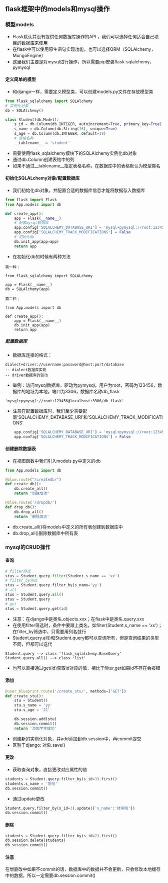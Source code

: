 ## flask框架中的models和mysql操作

### 模型models

- Flask默认并没有提供任何数据库操作的API ，我们可以选择任何适合自己项目的数据库来使用 
- 在flask中可以使用原生语句实现功能，也可以选择ORM（SQLAlchemy，MongoEngine） 
- 这里我们主要是对mysql进行操作，所以需要pip安装flask-sqlalchemy，pymysql

#### 定义简单的模型

- 和django一样，需要定义模型类，可以创建models.py文件在存放模型类

```python
from flask_sqlalchemy import SQLAlchemy
# 实例化对象
db = SQLAlchemy()

class Student(db.Model):
    s_id = db.Column(db.INTEGER, autoincrement=True, primary_key=True)
    s_name = db.Column(db.String(16), unique=True)
    s_age = db.Column(db.INTEGER, default=18)
	# 表格名称
    __tablename__ = 'student'
```

- 需要使用flask_sqlalchemy模块下的SQLAlchemy实例化db对象
- 通过db.Column创建表格中的列
- 如果不通过__tablename__指定表格名称，在数据库中的表格默认为模型类名

#### 初始化SQLALchemy对象/配置数据库

- 我们初始化db对象，并配置合适的数据库信息才能将数据存入数据库

```python
from flask import Flask
from App.models import db

def create_app():
    app = Flask(__name__)
    # 配置mysql数据库
    app.config['SQLALCHEMY_DATABASE_URI'] = 'mysql+pymysql://root:123456@localhost:3306/db_flask'
    app.config['SQLALCHEMY_TRACK_MODIFICATIONS'] = False
	# 初始化db
    db.init_app(app=app)
    return app
```

- 在初始化db的时候有两种方法

```
第一种：

from flask_sqlalchemy import SQLALchemy

app = Flask(__name__)
db = SQLAlchemy(app)

第二种：

from App.models import db

def create_app():
    app = Flask(__name__)
    db.init_app(app)
    return app
```

##### 配置数据库

-  数据库连接的格式： 

```
dialect+driver://username:password@host:port/database
-- dialect数据库实现
-- driver数据库的驱动
```

- 举例：访问mysql数据库，驱动为pymysql，用户为root，密码为123456，数据库的地址为本地，端口为3306，数据库名称db_flask

```
'mysql+pymysql://root:123456@localhost:3306/db_flask'
```

- 注意在配置数据库时，我们至少需要配置'SQLALCHEMY_DATABASE_URI'和'SQLALCHEMY_TRACK_MODIFICATIONS'

```python
    app.config['SQLALCHEMY_DATABASE_URI'] = 'mysql+pymysql://root:123456@localhost:3306/db_flask'
    app.config['SQLALCHEMY_TRACK_MODIFICATIONS'] = False
```

#### 创建删除数据表

- 在视图函数中我们引入models.py中定义的db 

```python
from App.models import db

@blue.route("/createdb/")
def create_db():
    db.create_all()
    return "创建成功"

@blue.route('/dropdb/')
def drop_db():
    db.drop_all()
    return '删除成功'
```

- db.create_all()将models中定义的所有表创建到数据库中
- db.drop_all()删除数据库中所有表

### mysql的CRUD操作

#### 查询

```python
# filter筛选
stus = Student.query.filter(Student.s_name == 'xx')
# filter_by筛选
stus = Student.query.filter_by(s_name='yy')
# all
stus = Student.query.all()
stus = Student.query
# get
stus = Student.query.get(id)
```

- 注意：在django中是类名.objects.xxx；在flask中是类名.query.xxx
- 在使用filter筛选时，条件中要跟上类名，如filter(Student.s_name == 'xx')；在filter_by筛选中，只需要用列名就行
- Student.query.all()和Student.query都可以查询所有，但是查询结果的类型不同，但都可以迭代

```
Student.query --> class 'flask_sqlalchemy.BaseQuery'
Student.query.all() --> class 'list'
```

- 也可以直接通过get(id)获取id对应的值，相比于filter,get如果id不存在会报错

#### 添加

```python
@user_blueprint.route('/create_stu/', methods=['GET'])
def create_stu():
    stu = Student()
    stu.s_name = 'yy'
    stu.s_age = '21'

    db.session.add(stu)
    db.session.commit()
    return '添加学生成功'
```

- 创建新的实例化对象，并add添加到db.session中，再commit提交
- 区别于django: 对象.save()

#### 更改

- 获取查询对象，直接更改对应属性的值

```python
students = Student.query.filter_by(s_id=3).first()
students.s_name = '哈哈'
db.session.commit()
```

- 通过update更改

```python
Student.query.filter_by(s_id=3).update({'s_name':'娃哈哈'})
db.session.commit()
```

#### 删除

```python
students = Student.query.filter_by(s_id=2).first()
db.session.delete(students)
db.session.commit()
```

#### 注意

在增删改中如果不commit的话，数据库中的数据并不会更新，只会修改本地缓存中的数据，所以一定需要db.session.commit() 